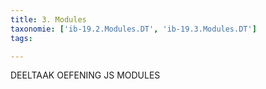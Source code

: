 ```yaml
---
title: 3. Modules
taxonomie: ['ib-19.2.Modules.DT', 'ib-19.3.Modules.DT']
tags:

---
```

DEELTAAK OEFENING JS MODULES